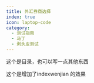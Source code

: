 ```yaml
---
title: 外汇券商选择
index: true
icon: laptop-code
category:
  - 测试指南
  - 马丁
  - 剥头皮测试
---
```


<Catalog />


这个是目录，也可以写一点其他东西

这个是增加了indexwenjian 的效果


